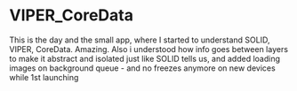# VIPER_CoreData
This is the day and the small app, where I started to understand SOLID, VIPER, CoreData. Amazing.
Also i understood how info goes between layers to make it abstract and isolated just like SOLID tells us, and added loading images on background queue - and no freezes anymore on new devices while 1st launching 
